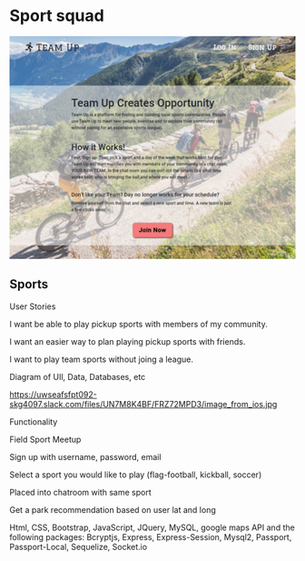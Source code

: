 # Sport squad

<img src="screenshots/main.png">

## Sports

User Stories

I want be able to play pickup sports with members of my community.

I want an easier way to plan playing pickup sports with friends.

I want to play team sports without joing a league.

Diagram of UIl, Data, Databases, etc

https://uwseafsfpt092-skg4097.slack.com/files/UN7M8K4BF/FRZ72MPD3/image_from_ios.jpg

Functionality

Field Sport Meetup

Sign up with username, password, email

Select a sport you would like to play (flag-football, kickball, soccer)


Placed into chatroom with same sport

Get a park recommendation based on user lat and long


Html, CSS, Bootstrap, JavaScript, JQuery, MySQL, google maps API  and the following packages: 
Bcryptjs,   Express,  Express-Session,  Mysql2, Passport,  Passport-Local,  Sequelize,  Socket.io

